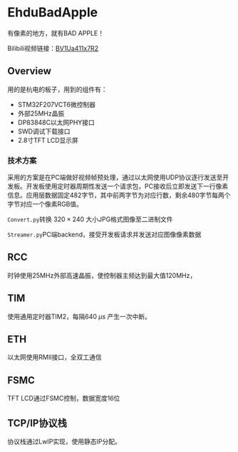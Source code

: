 # EhduBadApple

有像素的地方，就有BAD APPLE！

Bilibili视频链接：[BV1Ua411x7R2](https://www.bilibili.com/video/BV1Ua411x7R2/)

## Overview

用的是杭电的板子，用到的组件有：

- STM32F207VCT6微控制器
- 外部25MHz晶振
- DP83848C以太网PHY接口
- SWD调试下载接口
- 2.8寸TFT LCD显示屏

### 技术方案

采用的方案是在PC端做好视频帧预处理，通过以太网使用UDP协议逐行发送至开发板。开发板使用定时器周期性发送一个请求包，PC接收后立即发送下一行像素信息。应用层数据固定482字节，其中前两字节为对应行数，剩余480字节每两个字节对应一个像素RGB值。

`Convert.py`转换 $320\times240$ 大小JPG格式图像至二进制文件

`Streamer.py`PC端backend，接受开发板请求并发送对应图像像素数据

## RCC

时钟使用25MHz外部高速晶振，使控制器主频达到最大值120MHz，

## TIM

使用通用定时器TIM2，每隔640 $\mu s$ 产生一次中断。

## ETH

以太网使用RMII接口，全双工通信

## FSMC

TFT LCD通过FSMC控制，数据宽度16位

## TCP/IP协议栈

协议栈通过LwIP实现，使用静态IP分配。
